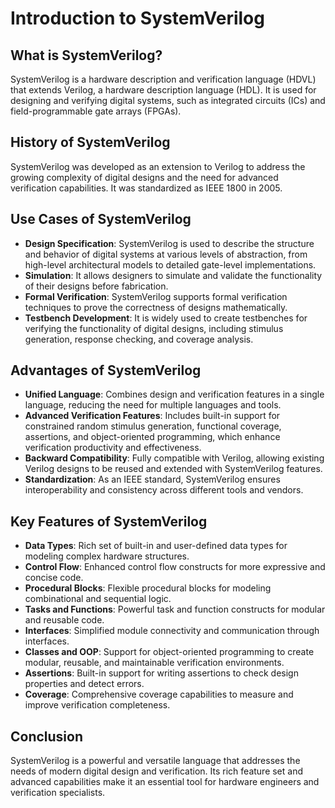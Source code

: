 # Introduction to SystemVerilog

## What is SystemVerilog?
SystemVerilog is a hardware description and verification language (HDVL) that extends Verilog, a hardware description language (HDL). It is used for designing and verifying digital systems, such as integrated circuits (ICs) and field-programmable gate arrays (FPGAs).

## History of SystemVerilog
SystemVerilog was developed as an extension to Verilog to address the growing complexity of digital designs and the need for advanced verification capabilities. It was standardized as IEEE 1800 in 2005.

## Use Cases of SystemVerilog
- **Design Specification**: SystemVerilog is used to describe the structure and behavior of digital systems at various levels of abstraction, from high-level architectural models to detailed gate-level implementations.
- **Simulation**: It allows designers to simulate and validate the functionality of their designs before fabrication.
- **Formal Verification**: SystemVerilog supports formal verification techniques to prove the correctness of designs mathematically.
- **Testbench Development**: It is widely used to create testbenches for verifying the functionality of digital designs, including stimulus generation, response checking, and coverage analysis.

## Advantages of SystemVerilog
- **Unified Language**: Combines design and verification features in a single language, reducing the need for multiple languages and tools.
- **Advanced Verification Features**: Includes built-in support for constrained random stimulus generation, functional coverage, assertions, and object-oriented programming, which enhance verification productivity and effectiveness.
- **Backward Compatibility**: Fully compatible with Verilog, allowing existing Verilog designs to be reused and extended with SystemVerilog features.
- **Standardization**: As an IEEE standard, SystemVerilog ensures interoperability and consistency across different tools and vendors.

## Key Features of SystemVerilog
- **Data Types**: Rich set of built-in and user-defined data types for modeling complex hardware structures.
- **Control Flow**: Enhanced control flow constructs for more expressive and concise code.
- **Procedural Blocks**: Flexible procedural blocks for modeling combinational and sequential logic.
- **Tasks and Functions**: Powerful task and function constructs for modular and reusable code.
- **Interfaces**: Simplified module connectivity and communication through interfaces.
- **Classes and OOP**: Support for object-oriented programming to create modular, reusable, and maintainable verification environments.
- **Assertions**: Built-in support for writing assertions to check design properties and detect errors.
- **Coverage**: Comprehensive coverage capabilities to measure and improve verification completeness.

## Conclusion
SystemVerilog is a powerful and versatile language that addresses the needs of modern digital design and verification. Its rich feature set and advanced capabilities make it an essential tool for hardware engineers and verification specialists.
